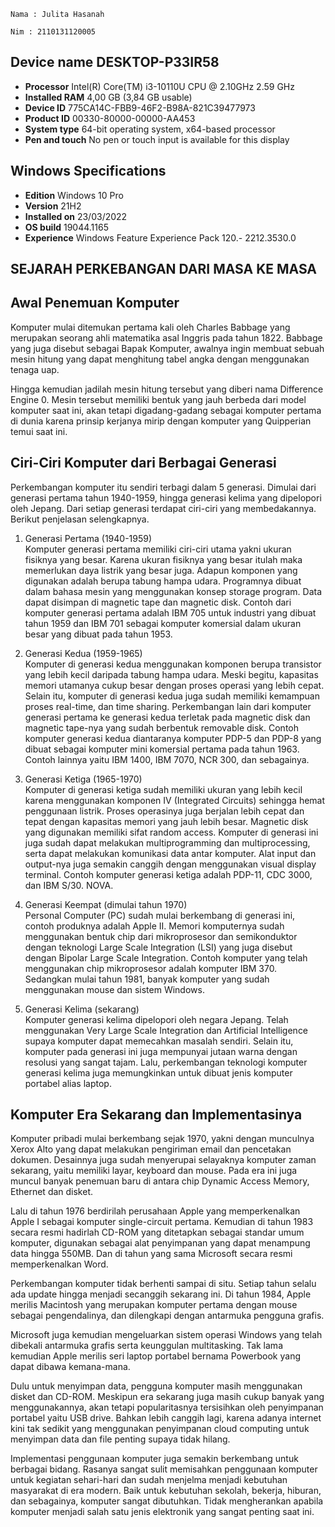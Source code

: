     Nama : Julita Hasanah

    Nim : 2110131120005


## Device name DESKTOP-P33IR58

- **Processor** Intel(R) Core(TM) i3-10110U CPU @ 2.10GHz 2.59 GHz
- **Installed RAM** 4,00 GB (3,84 GB usable)
- **Device ID** 775CA14C-FBB9-46F2-B98A-821C39477973
- **Product ID** 00330-80000-00000-AA453
- **System type** 64-bit operating system, x64-based processor
- **Pen and touch** No pen or touch input is available for this display

## Windows Specifications

- **Edition** Windows 10 Pro
- **Version** 21H2
- **Installed on** 23/03/2022
- **OS build** 19044.1165
- **Experience** Windows Feature Experience Pack 120.- 2212.3530.0


## SEJARAH PERKEBANGAN DARI MASA KE MASA

## Awal Penemuan Komputer

Komputer mulai ditemukan pertama kali oleh Charles Babbage yang merupakan seorang ahli matematika asal Inggris pada tahun 1822. Babbage yang juga disebut sebagai Bapak Komputer, awalnya ingin membuat sebuah mesin hitung yang dapat menghitung tabel angka dengan menggunakan tenaga uap.

Hingga kemudian jadilah mesin hitung tersebut yang diberi nama Difference Engine 0. Mesin tersebut memiliki bentuk yang jauh berbeda dari model komputer saat ini, akan tetapi digadang-gadang sebagai komputer pertama di dunia karena prinsip kerjanya mirip dengan komputer yang Quipperian temui saat ini.

## Ciri-Ciri Komputer dari Berbagai Generasi

Perkembangan komputer itu sendiri terbagi dalam 5 generasi. Dimulai dari generasi pertama tahun 1940-1959, hingga generasi kelima yang dipelopori oleh Jepang. Dari setiap generasi terdapat ciri-ciri yang membedakannya. Berikut penjelasan selengkapnya.

1. Generasi Pertama (1940-1959) <br>
   Komputer generasi pertama memiliki ciri-ciri utama yakni ukuran fisiknya yang besar. Karena ukuran fisiknya yang besar itulah maka memerlukan daya listrik yang besar juga. Adapun komponen yang digunakan adalah berupa tabung hampa udara. Programnya dibuat dalam bahasa mesin yang menggunakan konsep storage program. Data dapat disimpan di magnetic tape dan magnetic disk.
   Contoh dari komputer generasi pertama adalah IBM 705 untuk industri yang dibuat tahun 1959 dan IBM 701 sebagai komputer komersial dalam ukuran besar yang dibuat pada tahun 1953.

2. Generasi Kedua (1959-1965) <br>
   Komputer di generasi kedua menggunakan komponen berupa transistor yang lebih kecil daripada tabung hampa udara. Meski begitu, kapasitas memori utamanya cukup besar dengan proses operasi yang lebih cepat. Selain itu, komputer di generasi kedua juga sudah memiliki kemampuan proses real-time, dan time sharing. Perkembangan lain dari komputer generasi pertama ke generasi kedua terletak pada magnetic disk dan magnetic tape-nya yang sudah berbentuk removable disk. Contoh komputer generasi kedua diantaranya komputer PDP-5 dan PDP-8 yang dibuat sebagai komputer mini komersial pertama pada tahun 1963. Contoh lainnya yaitu IBM 1400, IBM 7070, NCR 300, dan sebagainya.

3. Generasi Ketiga (1965-1970) <br>
   Komputer di generasi ketiga sudah memiliki ukuran yang lebih kecil karena menggunakan komponen IV (Integrated Circuits) sehingga hemat penggunaan listrik. Proses operasinya juga berjalan lebih cepat dan tepat dengan kapasitas memori yang jauh lebih besar. Magnetic disk yang digunakan memiliki sifat random access. Komputer di generasi ini juga sudah dapat melakukan multiprogramming dan multiprocessing, serta dapat melakukan komunikasi data antar komputer. Alat input dan output-nya juga semakin canggih dengan menggunakan visual display terminal. Contoh komputer generasi ketiga adalah PDP-11, CDC 3000, dan IBM S/30. NOVA.

4. Generasi Keempat (dimulai tahun 1970) <br>
   Personal Computer (PC) sudah mulai berkembang di generasi ini, contoh produknya adalah Apple II. Memori komputernya sudah menggunakan bentuk chip dari mikroprosesor dan semikonduktor dengan teknologi Large Scale Integration (LSI) yang juga disebut dengan Bipolar Large Scale Integration.
   Contoh komputer yang telah menggunakan chip mikroprosesor adalah komputer IBM 370. Sedangkan mulai tahun 1981, banyak komputer yang sudah menggunakan mouse dan sistem Windows.

5. Generasi Kelima (sekarang) <br>
   Komputer generasi kelima dipelopori oleh negara Jepang. Telah menggunakan Very Large Scale Integration dan Artificial Intelligence supaya komputer dapat memecahkan masalah sendiri. Selain itu, komputer pada generasi ini juga mempunyai jutaan warna dengan resolusi yang sangat tajam. Lalu, perkembangan teknologi komputer generasi kelima juga memungkinkan untuk dibuat jenis komputer portabel alias laptop.

## Komputer Era Sekarang dan Implementasinya

Komputer pribadi mulai berkembang sejak 1970, yakni dengan munculnya Xerox Alto yang dapat melakukan pengiriman email dan pencetakan dokumen. Desainnya juga sudah menyerupai selayaknya komputer zaman sekarang, yaitu memiliki layar, keyboard dan mouse. Pada era ini juga muncul banyak penemuan baru di antara chip Dynamic Access Memory, Ethernet dan disket.

Lalu di tahun 1976 berdirilah perusahaan Apple yang memperkenalkan Apple I sebagai komputer single-circuit pertama. Kemudian di tahun 1983 secara resmi hadirlah CD-ROM yang ditetapkan sebagai standar umum komputer, digunakan sebagai alat penyimpanan yang dapat menampung data hingga 550MB. Dan di tahun yang sama Microsoft secara resmi memperkenalkan Word.

Perkembangan komputer tidak berhenti sampai di situ. Setiap tahun selalu ada update hingga menjadi secanggih sekarang ini. Di tahun 1984, Apple merilis Macintosh yang merupakan komputer pertama dengan mouse sebagai pengendalinya, dan dilengkapi dengan antarmuka pengguna grafis.

Microsoft juga kemudian mengeluarkan sistem operasi Windows yang telah dibekali antarmuka grafis serta keunggulan multitasking. Tak lama kemudian Apple merilis seri laptop portabel bernama Powerbook yang dapat dibawa kemana-mana.

Dulu untuk menyimpan data, pengguna komputer masih menggunakan disket dan CD-ROM. Meskipun era sekarang juga masih cukup banyak yang menggunakannya, akan tetapi popularitasnya tersisihkan oleh penyimpanan portabel yaitu USB drive. Bahkan lebih canggih lagi, karena adanya internet kini tak sedikit yang menggunakan penyimpanan cloud computing untuk menyimpan data dan file penting supaya tidak hilang.

Implementasi penggunaan komputer juga semakin berkembang untuk berbagai bidang. Rasanya sangat sulit memisahkan penggunaan komputer untuk kegiatan sehari-hari dan sudah menjelma menjadi kebutuhan masyarakat di era modern. Baik untuk kebutuhan sekolah, bekerja, hiburan, dan sebagainya, komputer sangat dibutuhkan. Tidak mengherankan apabila komputer menjadi salah satu jenis elektronik yang sangat penting saat ini.
